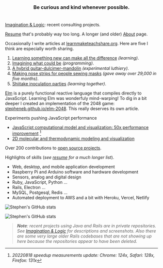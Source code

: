 <h3 align="center">Be curious and kind whenever possible.</h3>

#

[Imagination & Logic](https://stepheneb.github.io/imaginationandlogic.html): recent consulting projects.

[Resume](https://stepheneb.github.io/resume.html) that's probably way too long.
A longer (and older) [About](https://stepheneb.github.io/) page.

Occasionally I write articles at [learnmaketeachshare.org](https://learnmaketeachshare.org). Here are five I think are especially worth sharing.

1. [Learning something new can make all the difference](https://learnmaketeachshare.org/education/2018/11/09/learning-something-new.html) _(learning)_.
2. [Imagining what could be](https://learnmaketeachshare.org/creating%20with%20software/2018/09/15/imagining-what-could-be.html) _(programming)_.
3. [A hybrid guitar-dulcimer-mandolin](https://learnmaketeachshare.org/making%20instruments/2018/09/30/dinalin.html) _(experimental luthiery)_.
4. [Making nose strips for people sewing masks](https://learnmaketeachshare.org/better%20masks/2020/04/21/making-nose-strips.for-people-sewing-masks.html) _(gave away over 29,000 in five months)_.
5. [Shiitake inoculation parties](https://learnmaketeachshare.org/growing%20mushrooms/2018/08/27/shiitake-inocoluation-parties.html) _(learning together)_.

[Elm](https://elm-lang.org/) is a purely functional reactive language that compiles directly to JavaScript. Learning Elm was wonderfuly mind-warping! To dig in a bit deeper I created an implementation of the 2048 game: [stepheneb.github.io/elm-2048](https://stepheneb.github.io/elm-2048/). This really deserves its own article.

Experiments pushing JavaScript performance

- [JavaScript computational model and visualization: 50x performance improvement](https://stepheneb.github.io/a2d-versions/?model=1) [^avalanche]
- [2D molecular and thermodynamic modeling and visualization](https://learnmaketeachshare.org/creating%20with%20software/2018/09/15/imagining-what-could-be.html)

[^avalanche]: _20220818 speedup measurements update: Chrome: 124x, Safari: 128x, Firefox:  131x_

Over 200 contributions to [open source projects](https://stepheneb.github.io/open-source-contributions.html).

Highlights of skills (_see [resume](https://stepheneb.github.io/resume.html) for a much longer list_).

- Web, desktop, and mobile application development
- Raspberry Pi and Arduino software and hardware development
- Sensors, analog and digital design
- Ruby, JavaScript, Python ...
- Rails, Electron ...
- MySQL, Postgesql, Redis ...
- Automated deployment to AWS and a bit with Heroku, Vercel, Netlify

![Stephen's GitHub stats](https://github-readme-stats.vercel.app/api?username=stepheneb&count_private=true&show_icons=true&include_all_commits=true)

![Stephen's GitHub stats](https://github-readme-stats.vercel.app/api/top-langs/?username=stepheneb&count_private=true&&langs_count=10&layout=compact)

> _**Note**: recent projects using Java and Rails are in private repositories.
See [Imagination & Logic](https://stepheneb.github.io/imaginationandlogic.html) for descriptions
and screenshots. Also there are some very large older Rails codebases that are
not showing up here because the repositories appear to have been deleted._
